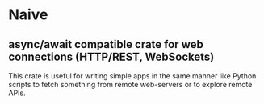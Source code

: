 # Naive

## async/await compatible crate for web connections (HTTP/REST, WebSockets)

This crate is useful for writing simple apps in the same manner like Python scripts
to fetch something from remote web-servers or to explore remote APIs.
